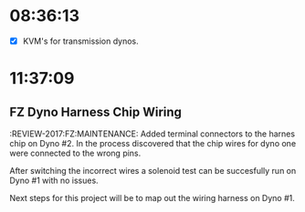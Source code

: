 
# 08:36:13
- [X] KVM's for transmission dynos.


# 11:37:09
## FZ Dyno Harness Chip Wiring
:REVIEW-2017:FZ:MAINTENANCE:
Added terminal connectors to the harnes chip on Dyno #2. In the process discovered that the chip
wires for dyno one were connected to the wrong pins.

After switching the incorrect wires a solenoid test can be succesfully run on Dyno #1 with no
issues.

Next steps for this project will be to map out the wiring harness on Dyno #1.
